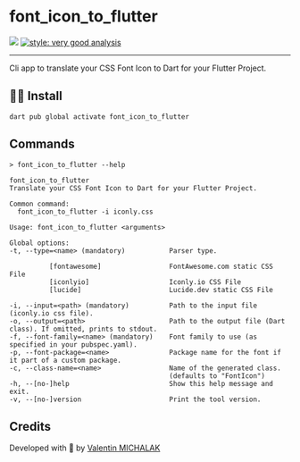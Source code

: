 font_icon_to_flutter
===

[![](https://img.shields.io/pub/v/font_icon_to_flutter.svg)](https://pub.dev/packages/font_icon_to_flutter)
[![style: very good analysis](https://img.shields.io/badge/style-very_good_analysis-B22C89.svg)](https://pub.dev/packages/very_good_analysis)

---

Cli app to translate your CSS Font Icon to Dart for your Flutter Project.

## 🧑‍💻 Install

```shell
dart pub global activate font_icon_to_flutter
```

## Commands

```shell
> font_icon_to_flutter --help

font_icon_to_flutter
Translate your CSS Font Icon to Dart for your Flutter Project.

Common command:
  font_icon_to_flutter -i iconly.css

Usage: font_icon_to_flutter <arguments>

Global options:
-t, --type=<name> (mandatory)           Parser type.

          [fontawesome]                 FontAwesome.com static CSS File
          [iconlyio]                    Iconly.io CSS File
          [lucide]                      Lucide.dev static CSS File

-i, --input=<path> (mandatory)          Path to the input file (iconly.io css file).
-o, --output=<path>                     Path to the output file (Dart class). If omitted, prints to stdout.
-f, --font-family=<name> (mandatory)    Font family to use (as specified in your pubspec.yaml).
-p, --font-package=<name>               Package name for the font if it part of a custom package.
-c, --class-name=<name>                 Name of the generated class.
                                        (defaults to "FontIcon")
-h, --[no-]help                         Show this help message and exit.
-v, --[no-]version                      Print the tool version.
```

## Credits

Developed with 💙 by [Valentin MICHALAK](https://vmichalak.com)